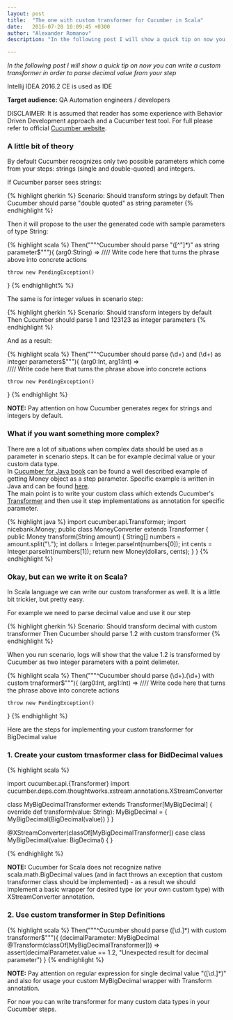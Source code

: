 ```yaml
---
layout: post
title:  "The one with custom transformer for Cucumber in Scala"
date:   2016-07-28 10:09:45 +0300
author: "Alexander Romanov"
description: "In the following post I will show a quick tip on now you can write a custom transformer with Scala and Cucumber tool"

---
```


_In the following post I will show a quick tip on now you can write a custom transformer in order to parse decimal value from your step_  

Intellij IDEA 2016.2 CE is used as IDE

**Target audience:** QA Automation engineers / developers

DISCLAIMER: It is assumed that reader has some experience with Behavior Driven Development approach and
a Cucumber test tool. For full please refer to official [Cucumber website][cucumber-site].

### A little bit of theory

By default Cucumber recognizes only two possible parameters which come from your steps: strings (single and double-quoted) and integers. 

If Cucumber parser sees strings:

{% highlight gherkin %}
  Scenario: Should transform strings by default
    Then Cucumber should parse "double quoted" as string parameter
{% endhighlight %}

Then it will propose to the user the generated code with sample parameters of type String:

{% highlight scala %}
  Then("""^Cucumber should parse "([^"]*)" as string parameter$"""){ (arg0:String) =>
    //// Write code here that turns the phrase above into concrete actions  

    throw new PendingException()
  }
{% endhighlight% %}

The same is for integer values in scenario step:

{% highlight gherkin %}
  Scenario: Should transform integers by default
    Then Cucumber should parse 1 and 123123 as integer parameters
{% endhighlight %}

And as a result:

{% highlight scala %}
  Then("""^Cucumber should parse (\d+) and (\d+) as integer parameters$"""){ (arg0:Int, arg1:Int) =>  
    //// Write code here that turns the phrase above into concrete actions  

    throw new PendingException()
  }
{% endhighlight %}

**NOTE:** Pay attention on how Cucumber generates regex for strings and integers by default.  

### What if you want something more complex?
There are a lot of situations when complex data should be used as a parameter in scenario steps.
It can be for example decimal value or your custom data type.   
In [Cucumber for Java book][cucumber-for-java] can be found a well described example of getting Money object as a step parameter. Specific example is written in Java and can be found [here][java-cucumber-transformer-usage].  
The main point is to write your custom class which extends Cucumber's [Transformer][cucumber-transformer] and then use it step implementations as annotation for specific parameter. 

{% highlight java %}
import cucumber.api.Transformer;
import nicebank.Money;
public class MoneyConverter extends Transformer<Money> {
    public Money transform(String amount) {
        String[] numbers = amount.split("\\.");
        int dollars = Integer.parseInt(numbers[0]);
        int cents = Integer.parseInt(numbers[1]);
        return new Money(dollars, cents);
    }
}
{% endhighlight %}

### Okay, but can we write it on Scala? 
In Scala language we can write our custom transformer as well. It is a little bit trickier, but pretty easy.  

For example we need to parse decimal value and use it our step

{% highlight gherkin %}
  Scenario: Should transform decimal with custom transformer
    Then Cucumber should parse 1.2 with custom transformer
{% endhighlight %}

When you run scenario, logs will show that the value 1.2 is transformed by Cucumber as two integer parameters with a point delimeter.

{% highlight scala %}
  Then("""^Cucumber should parse (\d+)\.(\d+) with custom trnaformer$"""){ (arg0:Int, arg1:Int) =>
    //// Write code here that turns the phrase above into concrete actions  

    throw new PendingException()
  }
{% endhighlight %}

Here are the steps for implementing your custom transformer for BigDecimal value

### 1. Create your custom trnasformer class for BidDecimal values  

{% highlight scala %}

import cucumber.api.{Transformer}
import cucumber.deps.com.thoughtworks.xstream.annotations.XStreamConverter

class MyBigDecimalTransformer extends Transformer[MyBigDecimal] {
  override def transform(value: String): MyBigDecimal = {
    MyBigDecimal(BigDecimal(value))
  }
}

@XStreamConverter(classOf[MyBigDecimalTransformer])
case class MyBigDecimal(value: BigDecimal) {
}

{% endhighlight %}

**NOTE:** Cucumber for Scala does not recognize native scala.math.BigDecimal values (and in fact throws an exception that custom transformer class should be implemented) - as a result we should implement a basic wrapper for desired type (or your own custom type) with XStreamConverter annotation.  

### 2. Use custom transformer in Step Definitions

{% highlight scala %}
  Then("""^Cucumber should parse ([\d\.]*) with custom transformer$"""){ (decimalParameter: MyBigDecimal  
  @Transform(classOf[MyBigDecimalTransformer])) =>
    assert(decimalParameter.value == 1.2, "Unexpected result for decimal parameter")
  }
{% endhighlight %}  

**NOTE:** Pay attention on regular expression for single decimal value "([\d\.]*)" and also for usage your custom MyBigDecimal wrapper with Transform annotation.

For now you can write transformer for many custom data types in your Cucumber steps. 

[cucumber-site]: https://cucumber.io/
[cucumber-for-java]: https://amzn.com/1941222293
[java-cucumber-transformer-usage]: https://media.pragprog.com/titles/srjcuc/sketching.pdf
[cucumber-transformer]: https://cucumber.github.io/api/cucumber/jvm/javadoc/cucumber/api/Transformer.html

